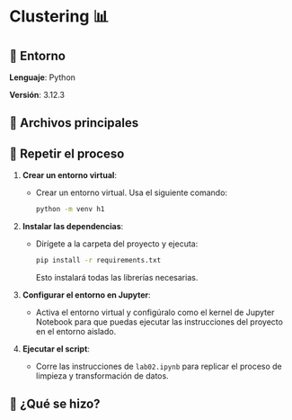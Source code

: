 # Clustering 📊

## 🐍 Entorno

**Lenguaje**: Python

**Versión**: 3.12.3

## 📂 Archivos principales

## 🔄 Repetir el proceso

1. **Crear un entorno virtual**:
   - Crear un entorno virtual. Usa el siguiente comando:

     ```bash
     python -m venv h1
     ```

2. **Instalar las dependencias**:
   - Dirígete a la carpeta del proyecto y ejecuta:

     ```bash
     pip install -r requirements.txt
     ```

     Esto instalará todas las librerías necesarias.

3. **Configurar el entorno en Jupyter**:
   - Activa el entorno virtual y configúralo como el kernel de Jupyter Notebook para que puedas ejecutar las instrucciones del proyecto en el entorno aislado.

4. **Ejecutar el script**:
   - Corre las instrucciones de `lab02.ipynb` para replicar el proceso de limpieza y transformación de datos.

## 🤔 ¿Qué se hizo?
